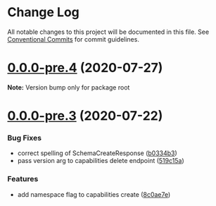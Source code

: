 # Change Log

All notable changes to this project will be documented in this file.
See [Conventional Commits](https://conventionalcommits.org) for commit guidelines.

# [0.0.0-pre.4](https://github.com/john-u/smartthings-cli/compare/v0.0.0-pre.3...v0.0.0-pre.4) (2020-07-27)

**Note:** Version bump only for package root





# [0.0.0-pre.3](https://github.com/john-u/smartthings-cli/compare/v0.0.1-pre2...v0.0.0-pre.3) (2020-07-22)


### Bug Fixes

* correct spelling of SchemaCreateResponse ([b0334b3](https://github.com/john-u/smartthings-cli/commit/b0334b3e0f288c74cffab81d2808c48e9512eb20))
* pass version arg to capabilities delete endpoint ([519c15a](https://github.com/john-u/smartthings-cli/commit/519c15afc0f79cad61e8d8a633ab4f3d0ee84141))


### Features

* add namespace flag to capabilities create ([8c0ae7e](https://github.com/john-u/smartthings-cli/commit/8c0ae7e712d837f3c129f65fd11389d3b055c545))
